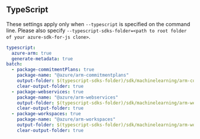 ## TypeScript

These settings apply only when `--typescript` is specified on the command line.
Please also specify `--typescript-sdks-folder=<path to root folder of your azure-sdk-for-js clone>`.

``` yaml $(typescript)
typescript:
  azure-arm: true
  generate-metadata: true
batch:
  - package-commitmentPlans: true
    package-name: "@azure/arm-commitmentplans"
    output-folder: $(typescript-sdks-folder)/sdk/machinelearning/arm-commitmentplans
    clear-output-folder: true
  - package-webservices: true
    package-name: "@azure/arm-webservices"
    output-folder: $(typescript-sdks-folder)/sdk/machinelearning/arm-webservices
    clear-output-folder: true
  - package-workspaces: true
    package-name: "@azure/arm-workspaces"
    output-folder: $(typescript-sdks-folder)/sdk/machinelearning/arm-workspaces
    clear-output-folder: true
```
